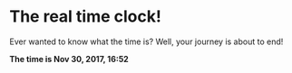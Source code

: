 # The real time clock!

Ever wanted to know what the time is? Well, your journey is about to end!

**The time is Nov 30, 2017, 16:52**